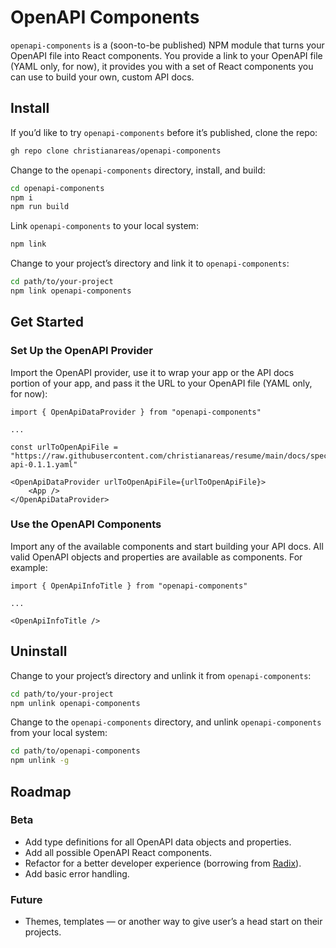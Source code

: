 # OpenAPI Components
`openapi-components` is a (soon-to-be published) NPM module that turns your OpenAPI file into React components. You provide a link to your OpenAPI file (YAML only, for now), it provides you with a set of React components you can use to build your own, custom API docs.


## Install
If you’d like to try `openapi-components` before it’s published, clone the repo:

```bash
gh repo clone christianareas/openapi-components
```

Change to the `openapi-components` directory, install, and build:

```bash
cd openapi-components
npm i
npm run build
```

Link `openapi-components` to your local system:

```bash
npm link
```

Change to your project’s directory and link it to `openapi-components`:

```bash
cd path/to/your-project
npm link openapi-components
```


## Get Started

### Set Up the OpenAPI Provider
Import the OpenAPI provider, use it to wrap your app or the API docs portion of your app, and pass it the URL to your OpenAPI file (YAML only, for now):

```tsx
import { OpenApiDataProvider } from "openapi-components"

...

const urlToOpenApiFile = "https://raw.githubusercontent.com/christianareas/resume/main/docs/spec/_versions/resume-api-0.1.1.yaml"

<OpenApiDataProvider urlToOpenApiFile={urlToOpenApiFile}>
	<App />
</OpenApiDataProvider>
```

### Use the OpenAPI Components
Import any of the available components and start building your API docs. All valid OpenAPI objects and properties are available as components. For example:

```tsx
import { OpenApiInfoTitle } from "openapi-components"

...

<OpenApiInfoTitle />
```


## Uninstall
Change to your project’s directory and unlink it from `openapi-components`:

```bash
cd path/to/your-project
npm unlink openapi-components
```

Change to the `openapi-components` directory, and unlink `openapi-components` from your local system:

```bash
cd path/to/openapi-components
npm unlink -g
```


## Roadmap

### Beta
- Add type definitions for all OpenAPI data objects and properties.
- Add all possible OpenAPI React components.
- Refactor for a better developer experience (borrowing from [Radix](https://www.radix-ui.com)).
- Add basic error handling.

### Future
- Themes, templates — or another way to give user’s a head start on their projects.